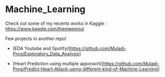 # Machine_Learning

Check out some of my recents works in Kaggle : https://www.kaggle.com/themeeemul

Few projects in another repo!
- (EDA Youtube and Spotify)[https://github.com/Muladi-Prog/Exploratory_Data_Analysis]

- (Heart Prediction using multiple apporach)[https://github.com/Muladi-Prog/Predict-Heart-Attack-using-different-kind-of-Machine-Learning]
